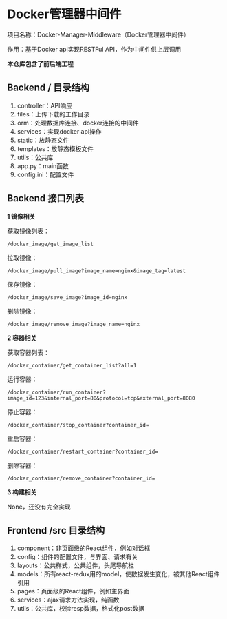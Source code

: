 # Docker管理器中间件

项目名称：Docker-Manager-Middleware（Docker管理器中间件）

作用：基于Docker api实现RESTFul API，作为中间件供上层调用

**本仓库包含了前后端工程**

## Backend / 目录结构

1. controller：API响应
2. files：上传下载的工作目录
3. orm：处理数据库连接、docker连接的中间件
4. services：实现docker api操作
5. static：放静态文件
6. templates：放静态模板文件
7. utils：公共库
8. app.py：main函数
9. config.ini：配置文件

## Backend 接口列表

**1 镜像相关**

获取镜像列表：

`/docker_image/get_image_list`

拉取镜像：

`/docker_image/pull_image?image_name=nginx&image_tag=latest`

保存镜像：

`/docker_image/save_image?image_id=nginx`

删除镜像：

`/docker_image/remove_image?image_name=nginx`

**2 容器相关**

获取容器列表：

`/docker_container/get_container_list?all=1`

运行容器：

`/docker_container/run_container?image_id=123&internal_port=80&protocol=tcp&external_port=8080`

停止容器：

`/docker_container/stop_container?container_id=`

重启容器：

`/docker_container/restart_container?container_id=`

删除容器：

`/docker_container/remove_container?container_id=`

**3 构建相关**

None，还没有完全实现

## Frontend /src 目录结构

1. component：非页面级的React组件，例如对话框
2. config：组件的配置文件，与界面、请求有关
3. layouts：公共样式，公共组件，头尾导航栏
4. models：所有react-redux用的model，使数据发生变化，被其他React组件引用
5. pages：页面级的React组件，例如主界面
6. services：ajax请求方法实现，纯函数
7. utils：公共库，校验resp数据，格式化post数据

